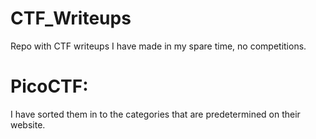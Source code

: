 # CTF_Writeups
Repo with CTF writeups I have made in my spare time, no competitions.
# PicoCTF:
I have sorted them in to the categories that are predetermined on their website.
